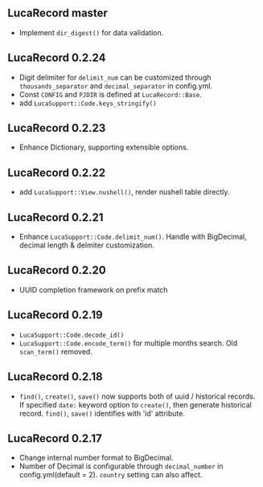 ## LucaRecord master

* Implement `dir_digest()` for data validation.

## LucaRecord 0.2.24

* Digit delimiter for `delimit_num` can be customized through `thousands_separator` and `decimal_separator` in config.yml.
* Const `CONFIG` and `PJDIR` is defined at `LucaRecord::Base`.
* add `LucaSupport::Code.keys_stringify()`

## LucaRecord 0.2.23

* Enhance Dictionary, supporting extensible options.

## LucaRecord 0.2.22

* add `LucaSupport::View.nushell()`, render nushell table directly.

## LucaRecord 0.2.21

* Enhance `LucaSupport::Code.delimit_num()`. Handle with BigDecimal, decimal length & delmiter customization.

## LucaRecord 0.2.20

* UUID completion framework on prefix match

## LucaRecord 0.2.19

* `LucaSupport::Code.decode_id()`
* `LucaSupport::Code.encode_term()` for multiple months search. Old `scan_term()` removed.

## LucaRecord 0.2.18

* `find()`, `create()`, `save()` now supports both of uuid / historical records. If specified `date:` keyword option to `create()`, then generate historical record. `find()`, `save()` identifies with 'id' attribute.

## LucaRecord 0.2.17

* Change internal number format to BigDecimal.
* Number of Decimal is configurable through `decimal_number` in config.yml(default = 2). `country` setting can also affect.
